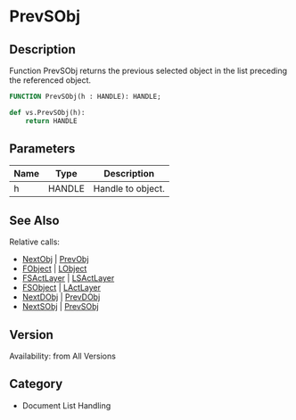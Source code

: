 # PrevSObj

## Description
Function PrevSObj returns the previous selected object in the list preceding the referenced object.

```pascal
FUNCTION PrevSObj(h : HANDLE): HANDLE;
```

```python
def vs.PrevSObj(h):
    return HANDLE
```

## Parameters
|Name|Type|Description|
|---|---|---|
|h|HANDLE|Handle to object.|

## See Also
Relative calls:
* [NextObj](NextObj.md) | [PrevObj](PrevObj.md)
* [FObject](FObject.md) | [LObject](LObject.md)
* [FSActLayer](FSActLayer.md) | [LSActLayer](LSActLayer.md)
* [FSObject](FSObject.md)  | [LActLayer](LActLayer.md)
* [NextDObj](NextDObj.md) | [PrevDObj](PrevDObj.md)
* [NextSObj](NextSObj.md) | [PrevSObj](PrevSObj.md)

## Version
Availability: from All Versions

## Category
* Document List Handling

